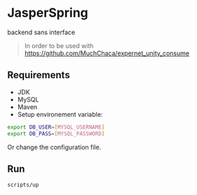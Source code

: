 # JasperSpring
backend sans interface

> In order to be used with https://github.com/MuchChaca/expernet_unity_consume


## Requirements
* JDK
* MySQL
* Maven
* Setup environement variable:
```sh
export DB_USER=[MYSQL_USERNAME]
export DB_PASS=[MYSQL_PASSWORD]
```
Or change the configuration file.

## Run 
```sh
scripts/up
```
